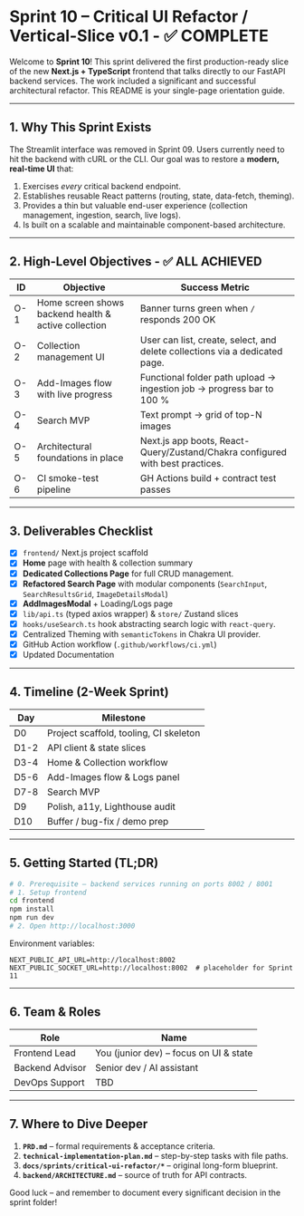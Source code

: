 # Sprint 10 – Critical UI Refactor / Vertical-Slice v0.1 - ✅ COMPLETE

Welcome to **Sprint 10**! This sprint delivered the first production-ready slice of the new **Next.js + TypeScript** frontend that talks directly to our FastAPI backend services. The work included a significant and successful architectural refactor. This README is your single-page orientation guide.

---

## 1. Why This Sprint Exists
The Streamlit interface was removed in Sprint 09. Users currently need to hit the backend with cURL or the CLI. Our goal was to restore a **modern, real-time UI** that:
1. Exercises *every* critical backend endpoint.
2. Establishes reusable React patterns (routing, state, data-fetch, theming).
3. Provides a thin but valuable end-user experience (collection management, ingestion, search, live logs).
4. Is built on a scalable and maintainable component-based architecture.

---

## 2. High-Level Objectives - ✅ ALL ACHIEVED
| ID | Objective | Success Metric |
|----|-----------|---------------|
| O-1 | Home screen shows backend health & active collection | Banner turns green when `/` responds 200 OK |
| O-2 | Collection management UI | User can list, create, select, and delete collections via a dedicated page. |
| O-3 | Add-Images flow with live progress | Functional folder path upload → ingestion job → progress bar to 100 % |
| O-4 | Search MVP | Text prompt → grid of top-N images |
| O-5 | Architectural foundations in place | Next.js app boots, React-Query/Zustand/Chakra configured with best practices. |
| O-6 | CI smoke-test pipeline | GH Actions build + contract test passes |

---

## 3. Deliverables Checklist
- [x] `frontend/` Next.js project scaffold
- [x] **Home** page with health & collection summary
- [x] **Dedicated Collections Page** for full CRUD management.
- [x] **Refactored Search Page** with modular components (`SearchInput`, `SearchResultsGrid`, `ImageDetailsModal`)
- [x] **AddImagesModal** + Loading/Logs page
- [x] `lib/api.ts` (typed axios wrapper) & `store/` Zustand slices
- [x] `hooks/useSearch.ts` hook abstracting search logic with `react-query`.
- [x] Centralized Theming with `semanticTokens` in Chakra UI provider.
- [x] GitHub Action workflow (`.github/workflows/ci.yml`)
- [x] Updated Documentation

---

## 4. Timeline (2-Week Sprint)
| Day | Milestone |
|-----|-----------|
| D0 | Project scaffold, tooling, CI skeleton |
| D1-2 | API client & state slices |
| D3-4 | Home & Collection workflow |
| D5-6 | Add-Images flow & Logs panel |
| D7-8 | Search MVP |
| D9 | Polish, a11y, Lighthouse audit |
| D10 | Buffer / bug-fix / demo prep |

---

## 5. Getting Started (TL;DR)
```bash
# 0. Prerequisite – backend services running on ports 8002 / 8001
# 1. Setup frontend
cd frontend
npm install
npm run dev
# 2. Open http://localhost:3000
```
Environment variables:
```
NEXT_PUBLIC_API_URL=http://localhost:8002
NEXT_PUBLIC_SOCKET_URL=http://localhost:8002  # placeholder for Sprint 11
```

---

## 6. Team & Roles
| Role | Name |
|------|-------|
| Frontend Lead | You (junior dev) – focus on UI & state |
| Backend Advisor | Senior dev / AI assistant |
| DevOps Support | TBD |

---

## 7. Where to Dive Deeper
1. **`PRD.md`** – formal requirements & acceptance criteria.
2. **`technical-implementation-plan.md`** – step-by-step tasks with file paths.
3. **`docs/sprints/critical-ui-refactor/*`** – original long-form blueprint.
4. **`backend/ARCHITECTURE.md`** – source of truth for API contracts.

Good luck – and remember to document every significant decision in the sprint folder! 